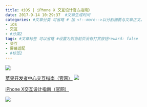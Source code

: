 ```yaml
---
title: 《iOS | iPhone X 交互设计官方指南》
date: 2017-9-14 10:29:37  #文章生成时间
categories: #文章分类 可省略 # 加 <!--more-->以分割摘要与文章正文。
- iOS
- 交互
- #分类2
tags: #文章标签 可以省略 #设置为则当前页没有打赏按钮reward: false
- 交互
- 屏幕适配
- #标签2
---
```

![](https://i.imgur.com/yG1vhi2.png)

<!--more-->

[苹果开发者中心交互指南（官网）](https://developer.apple.com/design/)
![](https://i.imgur.com/ZvOfK3I.png)

[iPhone X交互设计指南（官网）](https://developer.apple.com/ios/human-interface-guidelines/overview/iphone-x/)

![](https://i.imgur.com/uzlb9bM.png)



